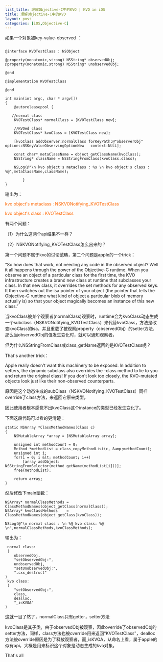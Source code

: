 ```yaml
---
list_title: 理解Objective-C中的KVO | KVO in iOS
title: 理解Objective-C中的KVO
layout: post
categories: [iOS,Objective-C]
---
```


<em></em>

如果一个对象被key-value-observed ：

```objc

@interface KVOTestClass : NSObject

@property(nonatomic,strong) NSString* observedObj;
@property(nonatomic,strong) NSString* unobservedObj;

@end

@implementation KVOTestClass

@end

int main(int argc, char * argv[])
{
    @autoreleasepool {
    
   //normal class
    KVOTestClass* normalClass = [KVOTestClass new];

    //KVOed class
    KVOTestClass* kvoClass = [KVOTestClass new];

    [kvoClass addObserver:normalClass forKeyPath:@"observerObj" options:NSKeyValueObservingOptionNew   context:NULL];

    const char* metaClassName = object_getClassName(kvoClass);
    NSString* className = NSStringFromClass(kvoClass.class);

    NSLog(@"\n kvo object's metaclass : %s \n kvo object's class : %@",metaClassName,className);
        
        }
}
```

输出为：

<span style="color: #ff6600;">kvo object's metaclass : NSKVONotifying_KVOTestClass</span>

<span style="color: #ff6600;"> kvo object's class : KVOTestClass</span>


有两个问题：

（1）为什么这两个api结果不一样？

（2）NSKVONotifying_KVOTestClass怎么出来的？

第一个问题不属于kvo的讨论范畴，第二个问题是apple的一个trick：
>
“So how does that work, not needing any code in the observed object? Well it all happens through the power of the Objective-C runtime. When you observe an object of a particular class for the first time, the KVO infrastructure creates a brand new class at runtime that subclasses your class. In that new class, it overrides the set methods for any observed keys. It then switches out the isa pointer of your object (the pointer that tells the Objective-C runtime what kind of object a particular blob of memory actually is) so that your object magically becomes an instance of this new class.”

当kvoClass被某个观察者(normalClass)观察时，runtime会为kvoClass动态生成一个subclass（NSKVONotifying_KVOTestClass）来代替kvoClass，方法是改变kvoClass的isa。并且重载了被观察property（observedObj）的setter方法，那么当observedObj的值发生变化时，就可以通知观察者。

但为什么NSStringFromClass或class_getName返回的是KVOTestClass呢？

That's another trick：

>
Apple really doesn't want this machinery to be exposed. In addition to setters, the dynamic subclass also overrides the -class method to lie to you and return the original class! If you don't look too closely, the KVO-mutated objects look just like their non-observed counterparts.

原因是这个动态生成的subClass（NSKVONotifying_KVOTestClass）同样override了class方法，来返回它原来类型。

因此使用者根本感觉不出kvoClass这个instance的类型已经发生变化了。

下面这段代码可以看的更清楚：

 
```objc
static NSArray *ClassMethodNames(Class c)
{
    NSMutableArray *array = [NSMutableArray array];
    
    unsigned int methodCount = 0;
    Method *methodList = class_copyMethodList(c, &amp;methodCount);
    unsigned int i;
    for(i = 0; i &lt; methodCount; i++)
        [array addObject: NSStringFromSelector(method_getName(methodList[i]))];
    free(methodList);
    
    return array;
}
``` 

然后修改下main函数：

```objc
NSArray* normalClassMethods = ClassMethodNames(object_getClass(normalClass));
NSArray* kvoClassMethods    = ClassMethodNames(object_getClass(kvoClass));
        
NSLog(@"\n normal class : \n %@ kvo class: %@ \n",normalClassMethods,kvoClassMethods);
```

输出为：

```objc
 normal class: 
 (
    observedObj,
    "setObservedObj:",
    unobservedObj,
    "setUnobservedObj:",
    ".cxx_destruct"
) 
 kvo class: 
 (
    "setObservedObj:",
    class,
    dealloc,
    "_isKVOA"
)
```

这就一目了然了，normalClass只有getter，setter方法

kvoClass是其子类，由于observedObj被观察，因此override了observedObj的setter方法，同样，class方法也被override用来返回“KVOTestClass”，dealloc方法被override原因是为了释放观察者，而_isKVOA，从命名上看，属于apple的似有api，大概是用来标识这个对象是动态生成的kvo对象。

That's all

